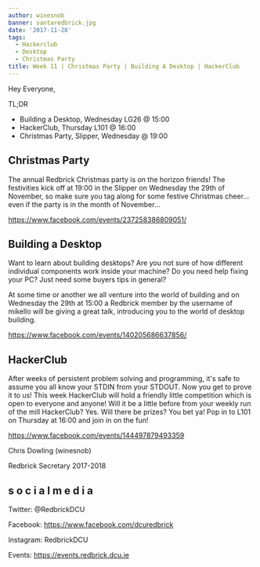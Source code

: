 ```yaml
---
author: winesnob
banner: santaredbrick.jpg
date: '2017-11-28'
tags:
  - Hackerclub
  - Desktop
  - Christmas Party
title: Week 11 | Christmas Party | Building A Desktop | HackerClub
---
```


Hey Everyone,

TL;DR

- Building a Desktop, Wednesday LG26 @ 15:00
- HackerClub, Thursday L101 @ 16:00
- Christmas Party, Slipper, Wednesday @ 19:00

 <!-- more -->

## Christmas Party

The annual Redbrick Christmas party is on the horizon friends! The festivities
kick off at 19:00 in the Slipper on Wednesday the 29th of November, so make sure
you tag along for some festive Christmas cheer... even if the party is in the
month of November...

https://www.facebook.com/events/237258386809051/

## Building a Desktop

Want to learn about building desktops? Are you not sure of how different
individual components work inside your machine? Do you need help fixing your PC?
Just need some buyers tips in general?

At some time or another we all venture into the world of building and on
Wednesday the 29th at 15:00 a Redbrick member by the username of mikello will be
giving a great talk, introducing you to the world of desktop building.

https://www.facebook.com/events/140205686637856/

## HackerClub

After weeks of persistent problem solving and programming, it's safe to assume
you all know your STDIN from your STDOUT. Now you get to prove it to us! This
week HackerClub will hold a friendly little competition which is open to
everyone and anyone! Will it be a little before from your weekly run of the mill
HackerClub? Yes. Will there be prizes? You bet ya! Pop in to L101 on Thursday at
16:00 and join in on the fun!

https://www.facebook.com/events/144497879493359

Chris Dowling (winesnob)

Redbrick Secretary 2017-2018

## s o c i a l m e d i a

Twitter: @RedbrickDCU

Facebook: https://www.facebook.com/dcuredbrick

Instagram: RedbrickDCU

Events: https://events.redbrick.dcu.ie
